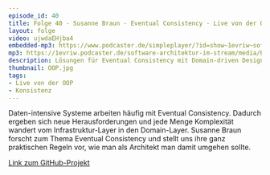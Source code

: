 ```yaml
---
episode_id: 40
title: Folge 40 - Susanne Braun - Eventual Consistency - Live von der OOP
layout: folge
video: ujwdaEHjba4
embedded-mp3: https://www.podcaster.de/simpleplayer/?id=show~1evriw~software-architektur-im-stream~pod-60296de85f0d0095371987&v=1613328280
mp3: https://1evriw.podcaster.de/software-architektur-im-stream/media/Braun.mp3
description: Lösungen für Eventual Consistency mit Domain-driven Design
thumbnail: OOP.jpg
tags:
- Live von der OOP
- Konsistenz
---
```


Daten-intensive Systeme arbeiten häufig mit Eventual
Consistency. Dadurch ergeben sich neue Herausforderungen und jede
Menge Komplexität wandert vom Infrastruktur-Layer in den
Domain-Layer. Susanne Braun forscht zum Thema Eventual Consistency und
stellt uns ihre ganz praktischen Regeln vor, wie man als Architekt man
damit umgehen sollte.

[Link zum GitHub-Projekt](https://github.com/EventuallyConsistentDDD/design-guidelines)
